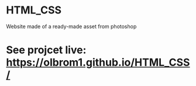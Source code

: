 # HTML_CSS
Website made of a ready-made asset from photoshop
# See projcet live: https://olbrom1.github.io/HTML_CSS/
